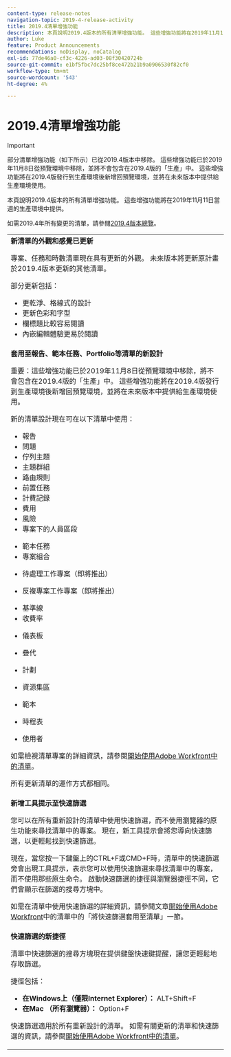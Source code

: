 ```yaml
---
content-type: release-notes
navigation-topic: 2019-4-release-activity
title: 2019.4清單增強功能
description: 本頁說明2019.4版本的所有清單增強功能。 這些增強功能將在2019年11月11日當週的生產環境中提供。
author: Luke
feature: Product Announcements
recommendations: noDisplay, noCatalog
exl-id: 77de46a0-cf3c-4226-ad03-08f30420724b
source-git-commit: e1bf5fbc7dc25bf8ce472b21b9a0906530f82cf0
workflow-type: tm+mt
source-wordcount: '543'
ht-degree: 4%

---
```


# 2019.4清單增強功能

>[!IMPORTANT]
>
>部分清單增強功能（如下所示）已從2019.4版本中移除。 這些增強功能已於2019年11月8日從預覽環境中移除，並將不會包含在2019.4版的「生產」中。 這些增強功能將在2019.4版發行到生產環境後新增回預覽環境，並將在未來版本中提供給生產環境使用。

本頁說明2019.4版本的所有清單增強功能。 這些增強功能將在2019年11月11日當週的生產環境中提供。

如需2019.4年所有變更的清單，請參閱[2019.4版本總覽](../../../../product-announcements/product-releases/quarterly-release-archive/2019.4-release-activity/2019-4-release-activity-overview.md)。

<table style="table-layout:auto"> 
 <col> 
 <tbody> 
  <tr> 
   <td><strong>新清單的外觀和感覺已更新</strong> <p>專案、任務和時數清單現在具有更新的外觀。 未來版本將更新原計畫於2019.4版本更新的其他清單。</p> <p>部分更新包括：</p> 
    <ul> 
     <li>更乾淨、格線式的設計</li> 
     <li>更新色彩和字型</li> 
     <li>欄標題比較容易閱讀</li> 
     <li>內嵌編輯體驗更易於閱讀</li> 
    </ul> </td> 
  </tr> 
  <tr> 
   <td><strong>套用至報告、範本任務、Portfolio等清單的新設計</strong> <p>重要：這些增強功能已於2019年11月8日從預覽環境中移除，將不會包含在2019.4版的「生產」中。 這些增強功能將在2019.4版發行到生產環境後新增回預覽環境，並將在未來版本中提供給生產環境使用。</p> <p>新的清單設計現在可在以下清單中使用：</p> 
    <ul> 
     <li>報告 </li> 
     <li>問題</li> 
     <li>佇列主題 </li> 
     <li>主題群組 </li> 
     <li>路由規則 </li> 
     <li>前置任務 </li> 
     <li>計費記錄 </li> 
     <li>費用 </li> 
     <li>風險 </li> 
     <li>專案下的人員區段 </li> 
    </ul> 
    <ul> 
     <li>範本任務 </li> 
     <li>專案組合 </li> 
     <li> <p>待處理工作專案（即將推出）</p> </li> 
     <li> <p>反複專案工作專案（即將推出） </p> </li> 
     <li>基準線 </li> 
     <li>收費率 </li> 
     <li> <p>儀表板 </p> </li> 
     <li> <p>疊代 </p> </li> 
     <li> <p>計劃 </p> </li> 
     <li> <p>資源集區 </p> </li> 
     <li> <p>範本 </p> </li> 
     <li> <p>時程表 </p> </li> 
     <li> <p>使用者 </p> </li> 
    </ul> <p>如需檢視清單專案的詳細資訊，請參閱<a href="../../../../workfront-basics/navigate-workfront/use-lists/view-items-in-a-list.md" class="MCXref xref" xrefformat="{para}">開始使用Adobe Workfront中的清單</a>。</p> <p>所有更新清單的運作方式都相同。 </p> </td> 
  </tr> 
  <tr> 
   <td> 
    <div> 
     <strong>新增工具提示至快速篩選</strong> 
     <p> 您可以在所有重新設計的清單中使用快速篩選，而不使用瀏覽器的原生功能來尋找清單中的專案。 現在，新工具提示會將您導向快速篩選，以更輕鬆找到快速篩選。</p> 
     <p>現在，當您按一下鍵盤上的CTRL+F或CMD+F時，清單中的快速篩選旁會出現工具提示，表示您可以使用快速篩選來尋找清單中的專案，而不使用那些原生命令。 啟動快速篩選的捷徑與瀏覽器捷徑不同，它們會顯示在篩選的搜尋方塊中。</p> 
     <p>如需在清單中使用快速篩選的詳細資訊，請參閱文章<a href="../../../../workfront-basics/navigate-workfront/use-lists/view-items-in-a-list.md" class="MCXref xref" xrefformat="{para}">開始使用Adobe Workfront</a>中的清單中的「將快速篩選套用至清單」一節。</p> 
    </div> </td> 
  </tr> 
  <tr> 
   <td> 
    <div> 
     <strong>快速篩選的新捷徑</strong> 
     <p>清單中快速篩選的搜尋方塊現在提供鍵盤快速鍵提醒，讓您更輕鬆地存取篩選。 </p> 
     <p>捷徑包括：</p> 
     <ul> 
      <li><strong>在Windows上（僅限Internet Explorer）：</strong> ALT+Shift+F</li> 
      <li><strong>在Mac （所有瀏覽器）：</strong> Option+F</li> 
     </ul> 
     <p>快速篩選適用於所有重新設計的清單。 如需有關更新的清單和快速篩選的資訊，請參閱<a href="../../../../workfront-basics/navigate-workfront/use-lists/view-items-in-a-list.md" class="MCXref xref" xrefformat="{para}">開始使用Adobe Workfront中的清單</a>。</p>
    </div> </td> 
  </tr> 
 </tbody> 
</table>
